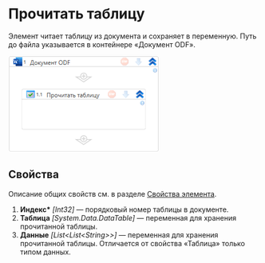 # Прочитать таблицу

Элемент читает таблицу из документа и сохраняет в переменную. Путь до файла указывается в контейнере «Документ ODF».

![](<../../../.gitbook/assets1/windows_items/odf-read-table.png>)


## Свойства

Описание общих свойств см. в разделе [Свойства элемента](https://docs.primo-rpa.ru/primo-rpa/primo-studio/process/elements#svoistva-elementa).

1. **Индекс\*** *[Int32]* — порядковый номер таблицы в документе.
2. **Таблица** *[System.Data.DataTable]* — переменная для хранения прочитанной таблицы. 
3. **Данные** *[List\<List\<String>>]* — переменная для хранения прочитанной таблицы. Отличается от свойства «Таблица» только типом данных.


